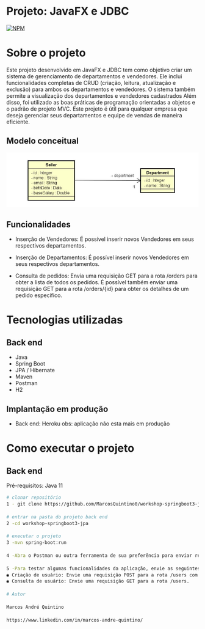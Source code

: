 
# Projeto: JavaFX e JDBC
[![NPM](https://img.shields.io/npm/l/react)](https://github.com/MarcosQuintino0/worshop-javafx-jdbc/blob/main/LICENSE) 

# Sobre o projeto
Este projeto desenvolvido em JavaFX e JDBC tem como objetivo criar um sistema de gerenciamento de departamentos e vendedores. Ele inclui funcionalidades completas de CRUD (criação, leitura, atualização e exclusão) para ambos os departamentos e vendedores. O sistema também permite a visualização dos departamentos e vendedores cadastrados
Além disso, foi utilizado as boas práticas de programação orientadas a objetos e o padrão de projeto MVC. Este projeto é útil para qualquer empresa que deseja gerenciar seus departamentos e equipe de vendas de maneira eficiente.
## Modelo conceitual
![Modelo Conceitual](https://github.com/MarcosQuintino0/Assets/blob/main/ModeloJFX.PNG)

## Funcionalidades
- Inserção de Vendedores: É possível inserir novos Vendedores em seus respectivos departamentos.

- Inserção de Departamentos: É possível inserir novos Vendedores em seus respectivos departamentos.

- Consulta de pedidos: Envia uma requisição GET para a rota /orders para obter a lista de todos os pedidos. É possível também enviar uma requisição GET para a rota /orders/{id} para obter os detalhes de um pedido específico.

# Tecnologias utilizadas
## Back end
- Java
- Spring Boot
- JPA / Hibernate
- Maven
- Postman
- H2
## Implantação em produção
- Back end: Heroku
obs: aplicação não esta mais em produção

# Como executar o projeto

## Back end
Pré-requisitos: Java 11

```bash
# clonar repositório
1 - git clone https://github.com/MarcosQuintino0/workshop-springboot3-jpa.git

# entrar na pasta do projeto back end
2 -cd workshop-springboot3-jpa

# executar o projeto
3 -mvn spring-boot:run

4 -Abra o Postman ou outra ferramenta de sua preferência para enviar requisições HTTP para a aplicação.

5 -Para testar algumas funcionalidades da aplicação, envie as seguintes requisições HTTP:
◉ Criação de usuário: Envie uma requisição POST para a rota /users com os dados do usuário (name, email, phone, password) no formato JSON.
◉ Consulta de usuário: Envie uma requisição GET para a rota /users.

# Autor

Marcos André Quintino

https://www.linkedin.com/in/marcos-andre-quintino/
